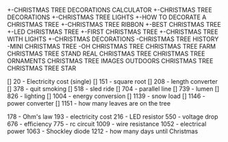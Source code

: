  +-CHRISTMAS TREE DECORATIONS CALCULATOR 
 +-CHRISTMAS TREE DECORATIONS
 +-CHRISTMAS TREE LIGHTS
 +-HOW TO DECORATE A CHRISTMAS TREE
 +-CHRISTMAS TREE RIBBON
 +-BEST CHRISTMAS TREE
 +-LED CHRISTMAS TREE
 +-FIRST CHRISTMAS TREE
 +-CHRISTMAS TREE WITH LIGHTS
 +-CHRISTMAS DECORATIONS
  -CHRISTMAS TREE HISTORY
  -MINI CHRISTMAS TREE
  -OH CHRISTMAS TREE
   CHRISTMAS TREE FARM
   CHRISTMAS TREE STAND
   REAL CHRISTMAS TREE 
   CHRISTMAS TREE ORNAMENTS
   CHRISTMAS TREE IMAGES
   OUTDOORS CHRISTMAS TREE
   CHRISTMAS TREE STAR


[] 20 - Electricity cost (single)
[] 151 - square root
[] 208 - length converter
[] 378 - quit smoking
[] 518 - sled ride 
[] 704 - parallel line
[] 739 - lumen
[] 826 - lighting
[] 1004 - energy conversion
[] 1139 - snow load
[] 1146 - power converter
[] 1151 - how many leaves are on the tree


178 - Ohm's law
193 - electricity cost
216 - LED resistor
550 - voltage drop
676 - efficiency
775 - rc circuit
1009 - wire resistance
1052 - electrical power
1063 - Shockley diode
1212 - how many days until Christmas

